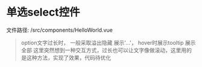 # 单选select控件

文件路径: /src/components/HelloWorld.vue  

> option文字过长时， 一般采取溢出隐藏 展示'...'， hover时展示tooltip 展示全部
这里突然想到一种交互方式，过长也可以让文字像做滚动，这里用的是这种方法，实现了效果，代码待优化
